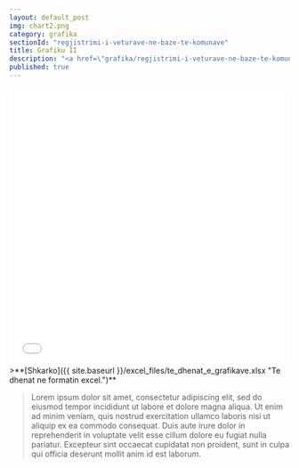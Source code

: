 ```yaml
---
layout: default_post
img: chart2.png
category: grafika
sectionId: "regjistrimi-i-veturave-ne-baze-te-komunave"
title: Grafiku II
description: "<a href=\"grafika/regjistrimi-i-veturave-ne-baze-te-komunave.html\">Ky grafikon </a> paraqet regjistrimin e veturave ne baze te komunave.<br>Lorem ipsum dolor sit amet, consectetur adipiscing elit, sed do eiusmod tempor incididunt ut labore et dolore magna aliqua. Ut enim ad minim veniam, quis nostrud exercitation ullamco laboris nisi ut aliquip ex ea commodo consequat."
published: true
---
```




<iframe class="highcharts-iframe" src="//cloud.highcharts.com/embed/efylyk" style="border: 0; width: 100%; height: 500px">&nbsp;</iframe>
>**[Shkarko]({{ site.baseurl }}/excel_files/te_dhenat_e_grafikave.xlsx "Te dhenat ne formatin excel.")**


> Lorem ipsum dolor sit amet, consectetur adipiscing elit, sed do eiusmod tempor incididunt ut labore et dolore magna aliqua. Ut enim ad minim veniam, quis nostrud exercitation ullamco laboris nisi ut aliquip ex ea commodo consequat. Duis aute irure dolor in reprehenderit in voluptate velit esse cillum dolore eu fugiat nulla pariatur. Excepteur sint occaecat cupidatat non proident, sunt in culpa qui officia deserunt mollit anim id est laborum.
